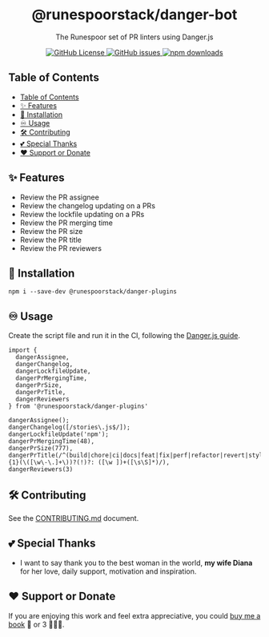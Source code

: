 <div align="center">
  <h1>@runespoorstack/danger-bot</h1>
  <p>The Runespoor set of PR linters using Danger.js</p>
  <a href="https://github.com/runespoor-engineering/runespoorstack/blob/main/LICENSE">
    <img alt="GitHub License" src="https://img.shields.io/github/license/runespoor-engineering/runespoorstack">
  </a>
  <a href="https://github.com/runespoor-engineering/runespoorstack/issues">
    <img alt="GitHub issues" src="https://img.shields.io/github/issues/runespoor-engineering/runespoorstack?color=5d2de0">
  </a>
  <a href="https://www.npmjs.com/package/@runespoorstack/danger-plugins">
    <img alt="npm downloads" src="https://img.shields.io/npm/dw/@runespoorstack/danger-plugins">
  </a>
</div>

## Table of Contents

- [Table of Contents](#table-of-contents)
- [✨ Features](#-features)
- [🦾 Installation](#-installation)
- [♾️ Usage](#️-usage)
- [🛠️ Contributing](#️-contributing)
- [💕 Special Thanks](#-special-thanks)
- [❤️ Support or Donate](#️-support-or-donate)

## ✨ Features

- Review the PR assignee
- Review the changelog updating on a PRs
- Review the lockfile updating on a PRs
- Review the PR merging time
- Review the PR size
- Review the PR title
- Review the PR reviewers

## 🦾 Installation

```shell
npm i --save-dev @runespoorstack/danger-plugins 
```

## ♾️ Usage

Create the script file and run it in the CI, following the [Danger.js guide](https://danger.systems/js/guides/getting_started).

```
import {
  dangerAssignee,
  dangerChangelog,
  dangerLockfileUpdate,
  dangerPrMergingTime,
  dangerPrSize,
  dangerPrTitle,
  dangerReviewers
} from '@runespoorstack/danger-plugins'

dangerAssignee();
dangerChangelog([/stories\.js$/]);
dangerLockfileUpdate('npm');
dangerPrMergingTime(48),
dangerPrSize(777),
dangerPrTitle(/^(build|chore|ci|docs|feat|fix|perf|refactor|revert|style|test){1}(\([\w\-\.]+\))?(!)?: ([\w ])+([\s\S]*)/),
dangerReviewers(3)
```

## 🛠️ Contributing

See the [CONTRIBUTING.md](https://github.com/runespoor-engineering/runespoorstack/blob/main/CONTRIBUTING.md) document.

## 💕 Special Thanks

- I want to say thank you to the best woman in the world, **my wife Diana** for her love, daily support, motivation and inspiration.

## ❤️ Support or Donate

If you are enjoying this work and feel extra appreciative, you could [buy me a book](https://bmc.link/borisshulyak)
📖 or 3 📖📖📖.
